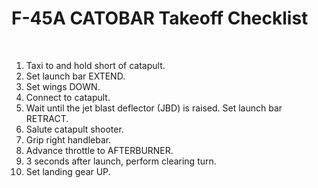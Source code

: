 # F-45A CATOBAR Takeoff Checklist

<br>

1. Taxi to and hold short of catapult.
2. Set launch bar EXTEND.
3. Set wings DOWN.
4. Connect to catapult.
5. Wait until the jet blast deflector (JBD) is raised. Set launch bar RETRACT.
6. Salute catapult shooter.
7. Grip right handlebar.
8. Advance throttle to AFTERBURNER.
9. 3 seconds after launch, perform clearing turn.
10. Set landing gear UP.

<br>
